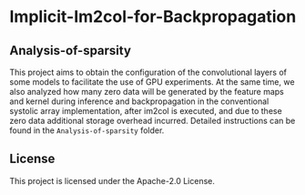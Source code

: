# Implicit-Im2col-for-Backpropagation


## Analysis-of-sparsity
This project aims to obtain the configuration of the convolutional layers of some models to facilitate the use of GPU experiments. At the same time, we also analyzed how many zero data will be generated by the feature maps and kernel during inference and backpropagation in the conventional systolic array implementation, after im2col is executed, and due to these zero data additional storage overhead incurred. Detailed instructions can be found in the `Analysis-of-sparsity` folder.


## License
This project is licensed under the Apache-2.0 License.
